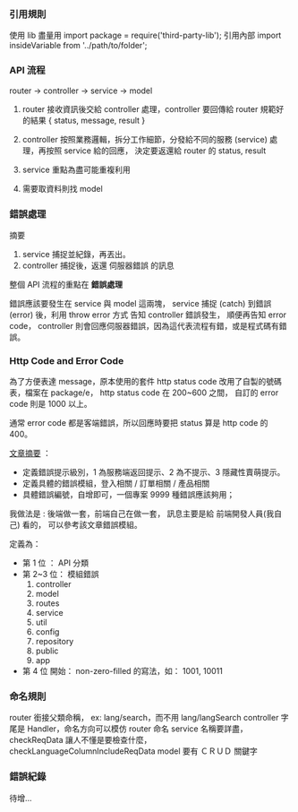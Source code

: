 <!--
    1.  logger
    2.  login session, authentication
    3.  session in DB
    4.  custom HttpCode
    5.  限制 IP
    6.  redis, nosql, sql,
    7.  authorization
    8.  MVC pattern - service
    9.  docker
    10. part of BDD

    TODO
    2. 建言 api
    3. ts 編譯問題
    4. CI/CD
    5. WebSocket
-->

### 引用規則
使用 lib 盡量用 import package = require('third-party-lib');
引用內部 import insideVariable from '../path/to/folder';

### API 流程

router -> controller -> service -> model


1. router 接收資訊後交給 controller 處理，controller 要回傳給 router 規範好的結果
{ status, message, result }

2. controller 按照業務邏輯，拆分工作細節，分發給不同的服務 (service) 處理，再按照 service 給的回應，
決定要返還給 router 的 status, result

3. service 重點為盡可能重複利用

4. 需要取資料則找 model

### 錯誤處理
摘要
1. service 捕捉並紀錄，再丟出。
2. controller 捕捉後，返還 伺服器錯誤 的訊息

整個 API 流程的重點在 **錯誤處理**

錯誤應該要發生在 service 與 model 這兩塊，
service 捕捉 (catch) 到錯誤 (error) 後，利用 throw error 方式 告知 controller 錯誤發生，
順便再告知 error code，
controller 則會回應伺服器錯誤，因為這代表流程有錯，或是程式碼有錯誤。

### Http Code and Error Code

為了方便表達 message，原本使用的套件 http status code 改用了自製的號碼表，檔案在 package/e，
http status code 在 200~600 之間，
自訂的 error code 則是 1000 以上。

通常 error code 都是客端錯誤，所以回應時要把 status 算是 http code 的 400。

[文章摘要](https://www.itread01.com/content/1549447927.html) ：
- 定義錯誤提示級別，1 為服務端返回提示、2 為不提示、3 隱藏性賣萌提示。
- 定義具體的錯誤模組，登入相關 / 訂單相關 / 產品相關
- 具體錯誤編號，自增即可，一個專案 9999 種錯誤應該夠用；

我做法是 :
後端做一套，前端自己在做一套， 訊息主要是給 前端開發人員(我自己) 看的， 可以參考該文章錯誤模組。

定義為：
- 第 1 位 ： API 分類
- 第 2~3 位： 模組錯誤
    1. controller
    2. model
    3. routes
    4. service
    5. util
    6. config
    7. repository
    8. public
    9. app
- 第 4 位 開始： non-zero-filled 的寫法，如： 1001, 10011


### 命名規則

router 銜接父類命稱， ex: lang/search，而不用 lang/langSearch
controller 字尾是 Handler，命名方向可以模仿 router 命名
service 名稱要詳盡，checkReqData 讓人不懂是要檢查什麼， checkLanguageColumnIncludeReqData
model 要有 ＣＲＵＤ 關鍵字

### 錯誤紀錄

待增...
